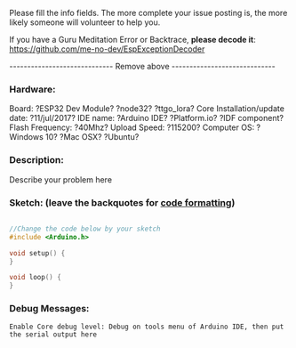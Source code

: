 Please fill the info fields. The more complete your issue posting is, the more likely someone will volunteer to help you.

If you have a Guru Meditation Error or Backtrace, **please decode it**:
https://github.com/me-no-dev/EspExceptionDecoder

----------------------------- Remove above -----------------------------


### Hardware:
Board:							?ESP32 Dev Module? ?node32? ?ttgo_lora?
Core Installation/update date:				?11/jul/2017?
IDE name:						?Arduino IDE? ?Platform.io? ?IDF component?
Flash Frequency:					?40Mhz?
Upload Speed:						?115200?
Computer OS:						?Windows 10? ?Mac OSX? ?Ubuntu?


### Description:
Describe your problem here


### Sketch: (leave the backquotes for [code formatting](https://help.github.com/articles/creating-and-highlighting-code-blocks/))
```cpp

//Change the code below by your sketch
#include <Arduino.h>

void setup() {
}

void loop() {
}
```

### Debug Messages:
```
Enable Core debug level: Debug on tools menu of Arduino IDE, then put the serial output here 
```
